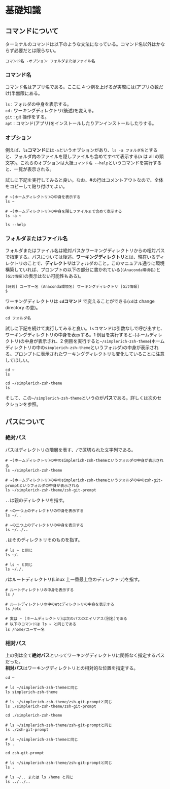 # 基礎知識

## コマンドについて

ターミナルのコマンドは以下のような文法になっている。コマンド名以外はかならず必要だとは限らない。

```shell
コマンド名 -オプション フォルダまたはファイル名
```

### コマンド名

コマンド名はアプリ名である。ここに 4 つ例を上げるが実際には(アプリの数だけ)半無限にある。

`ls` : フォルダの中身を表示する。  
`cd` : ワーキングディレクトリ(後述)を変える。  
`git` : git 操作をする。  
`apt` : コマンド(アプリ)をインストールしたりアンインストールしたりする。

### オプション

例えば、**`ls`コマンド**には`-a`というオプションがあり、`ls -a フォルダ名`とすると、フォルダ内のファイルを隠しファイルも含めてすべて表示する(a は all の頭文字)。これらのオプションは大抵`コマンド名 --help`というコマンドを実行すると、一覧が表示される。

試しに下記を実行してみると良い。なお、#の行はコメントアウトなので、全体をコピーして貼り付けてよい。

```shell
# ~(ホームディレクトリ)の中身を表示する
ls ~

# ~(ホームディレクトリ)の中身を隠しファイルまで含めて表示する
ls -a ~
```

```shell
ls --help
```

### フォルダまたはファイル名

フォルダまたはファイル名は絶対パスかワーキングディレクトリからの相対パスで指定する。パスについては後述。**ワーキングディレクトリ**とは、現在いるディレクトリのことで、**ディレクトリ**はフォルダのこと。このマニュアル通りに環境構築していれば、プロンプトの以下の部分に書かれている(`(Anaconda環境名)`と`[Git情報]`の表示はない可能性もある)。

```console
[時刻] ユーザー名 (Anaconda環境名) ワーキングディレクトリ [Git情報]
$
```

ワーキングディレクトリは **`cd`コマンド** で変えることができる(`cd`は change directory の意)。

```shell
cd フォルダ名
```

試しに下記を続けて実行してみると良い。`ls`コマンドは引数なしで呼び出すと、ワーキングディレクトリの中身を表示する。1 例目を実行すると`~`(ホームディレクトリ)の中身が表示され、2 例目を実行すると`~/simplerich-zsh-theme`(ホームディレクトリの中の`simplerich-zsh-theme`というフォルダ)の中身が表示される。プロンプトに表示されたワーキングディレクトリも変化していることに注意してほしい。

```shell
cd ~
ls
```

```shell
cd ~/simplerich-zsh-theme
ls
```

そして、この`~/simplerich-zsh-theme`というのが**パス**である。詳しくは次のセクションを参照。

## パスについて

### 絶対パス

パスはディレクトリの階層を表す、`/`で区切られた文字列である。

```shell
# ~(ホームディレクトリ)の中のsimplerich-zsh-themeというフォルダの中身が表示される
ls ~/simplerich-zsh-theme

# ~(ホームディレクトリ)の中のsimplerich-zsh-themeというフォルダの中のzsh-git-promptというフォルダの中身が表示される
ls ~/simplerich-zsh-theme/zsh-git-prompt
```

`..`は親のディレクトリを指す。

```shell
# ~の一つ上のディレクトリの中身を表示する
ls ~/..

# ~の二つ上のディレクトリの中身を表示する
ls ~/../..
```

`.`はそのディレクトリそのものを指す。

```shell
# ls ~ と同じ
ls ~/.

# ls ~ と同じ
ls ~/./.
```

`/`はルートディレクトリ(Linux 上一番最上位のディレクトリ)を指す。

```shell
# ルートディレクトリの中身を表示する
ls /

# ルートディレクトリの中のetcディレクトリの中身を表示する
ls /etc

# 実は ~ (ホームディレクトリ)は次のパスのエイリアス(別名)である
# 以下のコマンドは ls ~ と同じである
ls /home/ユーザー名
```

### 相対パス

上の例は全て**絶対パス**といってワーキングディレクトリに関係なく指定するパスだった。  
**相対パス**はワーキングディレクトリとの相対的な位置を指定する。

```shell
cd ~

# ls ~/simplerich-zsh-themeと同じ
ls simplerich-zsh-theme

# ls ~/simplerich-zsh-theme/zsh-git-promptと同じ
ls ./simplerich-zsh-theme/zsh-git-prompt

cd ./simplerich-zsh-theme

# ls ~/simplerich-zsh-theme/zsh-git-promptと同じ
ls ./zsh-git-prompt

# ls ~/simplerich-zsh-themeと同じ
ls .

cd zsh-git-prompt

# ls ~/simplerich-zsh-theme/zsh-git-promptと同じ
ls .

# ls ~/.. または ls /home と同じ
ls ../../..
```
